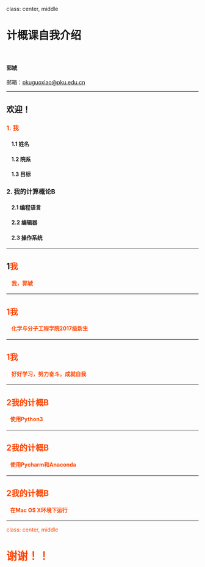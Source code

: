 class: center, middle

# 计概课自我介绍

&nbsp;
&nbsp;

#### 郭虓 

邮箱：pkuguoxiao@pku.edu.cn

---

## 欢迎！

### <font color="orangered">1. 我</font>

#### &nbsp; &nbsp; 1.1 姓名
#### &nbsp; &nbsp; 1.2 院系
#### &nbsp; &nbsp; 1.3 目标

### 2. 我的计算概论B</font>

#### &nbsp; &nbsp; 2.1 编程语言
#### &nbsp; &nbsp; 2.2 编辑器
#### &nbsp; &nbsp; 2.3 操作系统

---

## 1<font color="orangered">我

#### &nbsp; &nbsp; 我，郭虓

---

## 1<font color="orangered">我

#### &nbsp; &nbsp; 化学与分子工程学院2017级新生

---

## 1<font color="orangered">我

#### &nbsp; &nbsp; 好好学习，努力奋斗，成就自我

---

## 2<font color="orangered">我的计概B

#### &nbsp; &nbsp;使用Python3

---

## 2<font color="orangered">我的计概B

#### &nbsp; &nbsp;使用Pycharm和Anaconda

---

## 2<font color="orangered">我的计概B

#### &nbsp; &nbsp;在Mac OS X环境下运行

---

class: center, middle

# 谢谢！！
